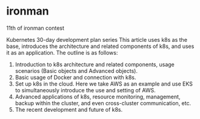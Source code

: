 # ironman
11th of ironman contest

Kubernetes 30-day development plan series
This article uses k8s as the base, introduces the architecture and related components of k8s, and uses it as an application. The outline is as follows:
1. Introduction to k8s architecture and related components, usage scenarios (Basic objects and Advanced objects).
2. Basic usage of Docker and connection with k8s.
3. Set up k8s in the cloud. Here we take AWS as an example and use EKS to simultaneously introduce the use and setting of AWS.
4. Advanced applications of k8s, resource monitoring, management, backup within the cluster, and even cross-cluster communication, etc.
5. The recent development and future of k8s.
